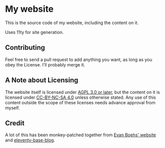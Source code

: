 # My website

This is the source code of my website, including the content on it.

Uses 11ty for site generation.

## Contributing

Feel free to send a pull request to add anything you want, as long as you
obey the License. I'll probably merge it.

## A Note about Licensing

The website itself is licensed under [AGPL 3.0 or later](LICENSE),
but the content on it is licensed under
[CC-BY-NC-SA 4.0](https://creativecommons.org/licenses/by-nc-sa/4.0/)
unless otherwise stated.
Any use of this content outside the scope of these licenses needs
advance approval from myself.

## Credit

A lot of this has been monkey-patched together from
[Evan Boehs' website](https://github.com/boehs/site)
and [eleventy-base-blog](https://github.com/11ty/eleventy-base-blog).
